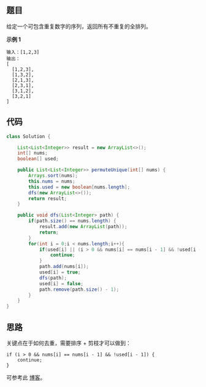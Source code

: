 ## 题目
给定一个可包含重复数字的序列，返回所有不重复的全排列。

**示例 1**
```
输入：[1,2,3]
输出：
[
  [1,2,3],
  [1,3,2],
  [2,1,3],
  [2,3,1],
  [3,1,2],
  [3,2,1]
]
```

## 代码
```Java
class Solution {

    List<List<Integer>> result = new ArrayList<>();
    int[] nums;
    boolean[] used;

    public List<List<Integer>> permuteUnique(int[] nums) {
        Arrays.sort(nums);
        this.nums = nums;
        this.used = new boolean[nums.length];
        dfs(new ArrayList<>());
        return result;
    }

    public void dfs(List<Integer> path) {
        if(path.size() == nums.length) {
            result.add(new ArrayList(path));
            return;
        }
        for(int i = 0;i < nums.length;i++){
            if(used[i] || (i > 0 && nums[i] == nums[i - 1] && !used[i - 1])) {
                continue;
            }
            path.add(nums[i]);
            used[i] = true;
            dfs(path);
            used[i] = false;
            path.remove(path.size() - 1);
        }
    }
}
```

## 思路

关键点在于如何去重，需要排序 + 剪枝才可以做到：

```
if (i > 0 && nums[i] == nums[i - 1] && !used[i - 1]) {
    continue;
}
```

可参考此 [博客](https://leetcode-cn.com/problems/permutations-ii/solution/hui-su-suan-fa-python-dai-ma-java-dai-ma-by-liwe-2/)。